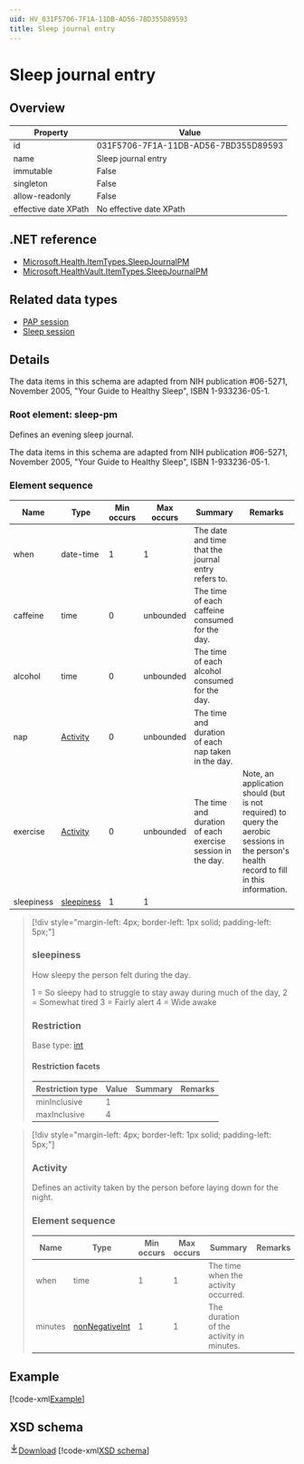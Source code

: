 ```yaml
---
uid: HV_031F5706-7F1A-11DB-AD56-7BD355D89593
title: Sleep journal entry
---
```


# Sleep journal entry

## Overview

Property|Value
---|---
id|031F5706-7F1A-11DB-AD56-7BD355D89593
name|Sleep journal entry
immutable|False
singleton|False
allow-readonly|False
effective date XPath|No effective date XPath

## .NET reference
- [Microsoft.Health.ItemTypes.SleepJournalPM](https://docs.microsoft.com/dotnet/api/microsoft.health.itemtypes.sleepjournalpm)
- [Microsoft.HealthVault.ItemTypes.SleepJournalPM](https://docs.microsoft.com/dotnet/api/microsoft.healthvault.itemtypes.sleepjournalpm)

## Related data types

- [PAP session](xref:HV_9085CAD9-E866-4564-8A91-7AD8685D204D)
- [Sleep session](xref:HV_11C52484-7F1A-11DB-AEAC-87D355D89593)

## Details
The data items in this schema are adapted from NIH publication #06-5271, November 2005, "Your Guide to Healthy Sleep", ISBN 1-933236-05-1.

<a name='sleep-pm'></a>

### Root element: sleep-pm

Defines an evening sleep journal.

The data items in this schema are adapted from NIH publication #06-5271, November 2005, "Your Guide to Healthy Sleep", ISBN 1-933236-05-1.

### Element sequence

Name|Type|Min occurs|Max occurs|Summary|Remarks
---|---|---|---|---|---
when|date-time|1|1|The date and time that the journal entry refers to.|
caffeine|time|0|unbounded|The time of each caffeine consumed for the day.|
alcohol|time|0|unbounded|The time of each alcohol consumed for the day.|
nap|[Activity](#Activity)|0|unbounded|The time and duration of each nap taken in the day.|
exercise|[Activity](#Activity)|0|unbounded|The time and duration of each exercise session in the day.|Note, an application should (but is not required) to query the aerobic sessions in the person's health record to fill in this information.
sleepiness|[sleepiness](#sleepiness)|1|1||

>[!div style="margin-left: 4px; border-left: 1px solid; padding-left: 5px;"]
>
> <a name='sleepiness'></a>
>
> ### sleepiness
>
> How sleepy the person felt during the day.
>
> 1 = So sleepy had to struggle to stay away during much of the day, 2 = Somewhat tired 3 = Fairly alert 4 = Wide awake
>
> ### Restriction
>
> Base type: [int](xref:HV_1ed1cba6-9530-44a3-b7b5-e8219690ebcf#int)
>
> #### Restriction facets
>
> Restriction type|Value|Summary|Remarks
> ---|---|---|---
> minInclusive|1||
> maxInclusive|4||
>
>

>[!div style="margin-left: 4px; border-left: 1px solid; padding-left: 5px;"]
>
> <a name='Activity'></a>
>
> ### Activity
>
> Defines an activity taken by the person before laying down for the night.
>
> ### Element sequence
>
> Name|Type|Min occurs|Max occurs|Summary|Remarks
> ---|---|---|---|---|---
> when|time|1|1|The time when the activity occurred.|
> minutes|[nonNegativeInt](xref:HV_3e730686-781f-4616-aa0d-817bba8eb141#nonNegativeInt)|1|1|The duration of the activity in minutes.|
>
>

## Example
[!code-xml[Example](sample-xml/031F5706-7F1A-11DB-AD56-7BD355D89593.xml)]

## XSD schema
[![Download](/healthvault/images/download.png)Download](xsd/sleepjournal-pm.xsd)
[!code-xml[XSD schema](xsd/sleepjournal-pm.xsd)]
